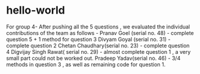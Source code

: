# hello-world
For group 4-
After pushing all the 5 questions , we evaluated the individual contributions of the team as follows -
Pranav Goel (serial no. 48) - complete question 5 + 1 method for question 3
Divyam Goyal (serial no. 31) - complete question 2
Chetan Chaudhary(serial no. 23) - complete question 4
Digvijay Singh Rawat( serial no. 29) - almost complete question 1 , a very small part could not be worked out.
Pradeep Yadav(serial no. 46) - 3/4 methods in question 3 , as well as remaining code for question 1.
